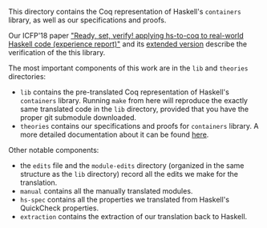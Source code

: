 This directory contains the Coq representation of Haskell's
`containers` library, as well as our specifications and proofs.

Our ICFP'18 paper ["Ready, set, verify! applying hs-to-coq to
real-world Haskell code (experience
report)"](https://dl.acm.org/citation.cfm?id=3236784) and its
[extended version](https://arxiv.org/abs/1803.06960) describe the
verification of the this library.

The most important components of this work are in the `lib` and
`theories` directories:
* `lib` contains the pre-translated Coq representation of Haskell's
  `containers` library. Running `make` from here will reproduce the
  exactly same translated code in the `lib` directory, provided that
  you have the proper git submodule downloaded.
* `theories` contains our specifications and proofs for `containers`
  library. A more detailed documentation about it can be found
  [here](theories/README.md).

Other notable components:
* the `edits` file and the `module-edits` directory (organized in the
  same structure as the `lib` directory) record all the edits we make
  for the translation.
* `manual` contains all the manually translated modules.
* `hs-spec` contains all the properties we translated from Haskell's
  QuickCheck properties.
* `extraction` contains the extraction of our translation back to
  Haskell.
